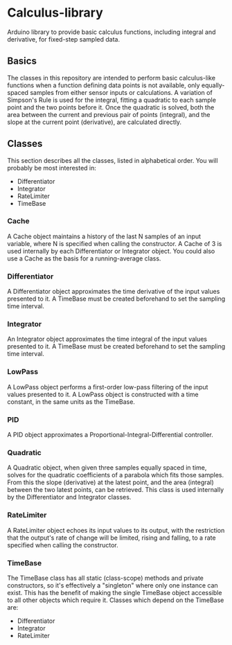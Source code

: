 # Calculus-library
Arduino library to provide basic calculus functions, including integral and derivative, for fixed-step sampled data.

## Basics
The classes in this repository are intended to perform basic calculus-like functions when a function defining data points is not available, only equally-spaced samples from either sensor inputs or calculations.  A variation of Simpson's Rule is used for the integral, fitting a quadratic to each sample point and the two points before it.  Once the quadratic is solved, both the area between the current and previous pair of points (integral), and the slope at the current point (derivative), are calculated directly.

## Classes
This section describes all the classes, listed in alphabetical order.  You will probably be most interested in:
- Differentiator
- Integrator
- RateLimiter
- TimeBase

### Cache
A Cache object maintains a history of the last N samples of an input variable, where N is specified when calling the constructor.  A Cache of 3 is used internally by each Differentiator or Integrator object.  You could also use a Cache as the basis for a running-average class.

### Differentiator
A Differentiator object approximates the time derivative of the input values presented to it.  A TimeBase must be created beforehand to set the sampling time interval.

### Integrator
An Integrator object approximates the time integral of the input values presented to it.  A TimeBase must be created beforehand to set the sampling time interval.

### LowPass
A LowPass object performs a first-order low-pass filtering of the input values presented to it.  A LowPass object is constructed with a time constant, in the same units as the TimeBase.

### PID
A PID object approximates a Proportional-Integral-Differential controller.

### Quadratic
A Quadratic object, when given three samples equally spaced in time, solves for the quadratic coefficients of a parabola which fits those samples.  From this the slope (derivative) at the latest point, and the area (integral) between the two latest points, can be retrieved.  This class is used internally by the Differentiator and Integrator classes.

### RateLimiter
A RateLimiter object echoes its input values to its output, with the restriction that the output's rate of change will be limited, rising and falling, to a rate specified when calling the constructor.

### TimeBase
The TimeBase class has all static (class-scope) methods and private constructors, so it's effectively a "singleton" where only one instance can exist.  This has the benefit of making the single TimeBase object accessible to all other objects which require it.  Classes which depend on the TimeBase are:
- Differentiator
- Integrator
- RateLimiter
